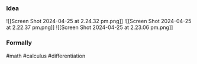 ### Idea
![[Screen Shot 2024-04-25 at 2.24.32 pm.png]]
![[Screen Shot 2024-04-25 at 2.22.37 pm.png]]
![[Screen Shot 2024-04-25 at 2.23.06 pm.png]]
### Formally


#math #calculus #differentiation

